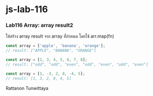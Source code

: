 # js-lab-116
### Lab116 Array: array result2
ให้สร้าง array result จาก array ที่กำหนด โดยใช้ arr.map(fn)

```JavaScript
const array = ['apple', 'banana', 'orange'];
// result: ["APPLE", "BANANA", "ORANGE"]

const array = [1, 3, 4, 5, 6, 7, 8];
// result: ["odd", "odd", "even", "odd", "even", "odd", "even"]

const array = [1, -3, 2, 8, -4, 5];
// result: [1, 3, 2, 8, 4, 5]
```
Rattanon Tunwittaya
